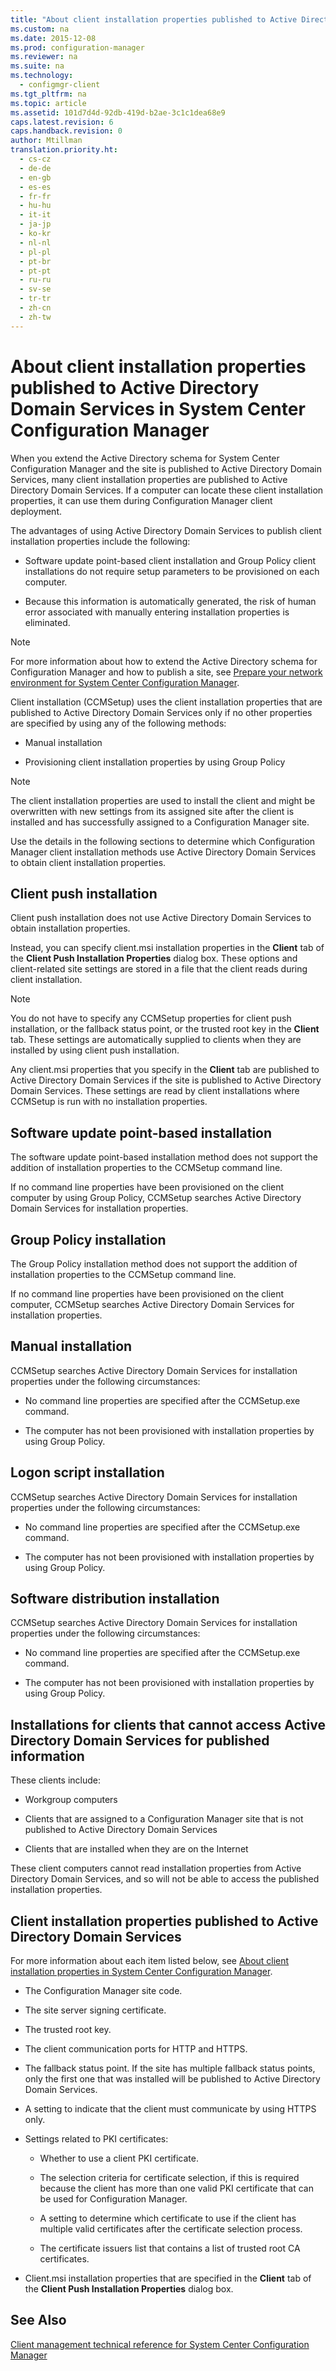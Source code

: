 ```yaml
---
title: "About client installation properties published to Active Directory Domain Services in System Center Configuration Manager"
ms.custom: na
ms.date: 2015-12-08
ms.prod: configuration-manager
ms.reviewer: na
ms.suite: na
ms.technology: 
  - configmgr-client
ms.tgt_pltfrm: na
ms.topic: article
ms.assetid: 101d7d4d-92db-419d-b2ae-3c1c1dea68e9
caps.latest.revision: 6
caps.handback.revision: 0
author: Mtillman
translation.priority.ht: 
  - cs-cz
  - de-de
  - en-gb
  - es-es
  - fr-fr
  - hu-hu
  - it-it
  - ja-jp
  - ko-kr
  - nl-nl
  - pl-pl
  - pt-br
  - pt-pt
  - ru-ru
  - sv-se
  - tr-tr
  - zh-cn
  - zh-tw
---
```

# About client installation properties published to Active Directory Domain Services in System Center Configuration Manager
When you extend the Active Directory schema for System Center Configuration Manager and the site is published to Active Directory Domain Services, many client installation properties are published to Active Directory Domain Services. If a computer can locate these client installation properties, it can use them during Configuration Manager client deployment.  
  
 The advantages of using Active Directory Domain Services to publish client installation properties include the following:  
  
-   Software update point-based client installation and Group Policy client installations do not require setup parameters to be provisioned on each computer.  
  
-   Because this information is automatically generated, the risk of human error associated with manually entering installation properties is eliminated.  
  
> [!NOTE]  
>  For more information about how to extend the Active Directory schema for Configuration Manager and how to publish a site, see [Prepare your network environment for System Center Configuration Manager](../Topic/Prepare%20your%20network%20environment%20for%20System%20Center%20Configuration%20Manager.md).  
  
 Client installation (CCMSetup) uses the client installation properties that are published to Active Directory Domain Services only if no other properties are specified by using any of the following methods:  
  
-   Manual installation  
  
-   Provisioning client installation properties by using Group Policy  
  
> [!NOTE]  
>  The client installation properties are used to install the client and might be overwritten with new settings from its assigned site after the client is installed and has successfully assigned to a Configuration Manager site.  
  
 Use the details in the following sections to determine which Configuration Manager client installation methods use Active Directory Domain Services to obtain client installation properties.  
  
## Client push installation  
 Client push installation does not use Active Directory Domain Services to obtain installation properties.  
  
 Instead, you can specify client.msi installation properties in the **Client** tab of the **Client Push Installation Properties** dialog box. These options and client-related site settings are stored in a file that the client reads during client installation.  
  
> [!NOTE]  
>  You do not have to specify any CCMSetup properties for client push installation, or the fallback status point, or the trusted root key in the **Client** tab. These settings are automatically supplied to clients when they are installed by using client push installation.  
  
 Any client.msi properties that you specify in the **Client** tab are published to Active Directory Domain Services if the site is published to Active Directory Domain Services. These settings are read by client installations where CCMSetup is run with no installation properties.  
  
## Software update point-based installation  
 The software update point-based installation method does not support the addition of installation properties to the CCMSetup command line.  
  
 If no command line properties have been provisioned on the client computer by using Group Policy, CCMSetup searches Active Directory Domain Services for installation properties.  
  
## Group Policy installation  
 The Group Policy installation method does not support the addition of installation properties to the CCMSetup command line.  
  
 If no command line properties have been provisioned on the client computer, CCMSetup searches Active Directory Domain Services for installation properties.  
  
## Manual installation  
 CCMSetup searches Active Directory Domain Services for installation properties under the following circumstances:  
  
-   No command line properties are specified after the CCMSetup.exe command.  
  
-   The computer has not been provisioned with installation properties by using Group Policy.  
  
## Logon script installation  
 CCMSetup searches Active Directory Domain Services for installation properties under the following circumstances:  
  
-   No command line properties are specified after the CCMSetup.exe command.  
  
-   The computer has not been provisioned with installation properties by using Group Policy.  
  
## Software distribution installation  
 CCMSetup searches Active Directory Domain Services for installation properties under the following circumstances:  
  
-   No command line properties are specified after the CCMSetup.exe command.  
  
-   The computer has not been provisioned with installation properties by using Group Policy.  
  
## Installations for clients that cannot access Active Directory Domain Services for published information  
 These clients include:  
  
-   Workgroup computers  
  
-   Clients that are assigned to a Configuration Manager site that is not published to Active Directory Domain Services  
  
-   Clients that are installed when they are on the Internet  
  
 These client computers cannot read installation properties from Active Directory Domain Services, and so will not be able to access the published installation properties.  
  
## Client installation properties published to Active Directory Domain Services  
 For more information about each  item listed below, see [About client installation properties in System Center Configuration Manager](../../../core/clients/deploy/about-client-installation-properties.md).  
  
-   The Configuration Manager site code.  
  
-   The site server signing certificate.  
  
-   The trusted root key.  
  
-   The client communication ports for HTTP and HTTPS.  
  
-   The fallback status point. If the site has multiple fallback status points, only the first one that was installed will be published to Active Directory Domain Services.  
  
-   A setting to indicate that the client must communicate by using HTTPS only.  
  
-   Settings related to PKI certificates:  
  
    -   Whether to use a client PKI certificate.  
  
    -   The selection criteria for certificate selection, if this is required because the client has more than one valid PKI certificate that can be used for Configuration Manager.  
  
    -   A setting to determine which certificate to use if the client has multiple valid certificates after the certificate selection process.  
  
    -   The certificate issuers list that contains a list of trusted root CA certificates.  
  
-   Client.msi installation properties that are specified in the **Client** tab of the **Client Push Installation Properties** dialog box.  
  
## See Also  
 [Client management technical reference for System Center Configuration Manager](../Topic/Client%20management%20technical%20reference%20for%20System%20Center%20Configuration%20Manager.md)
